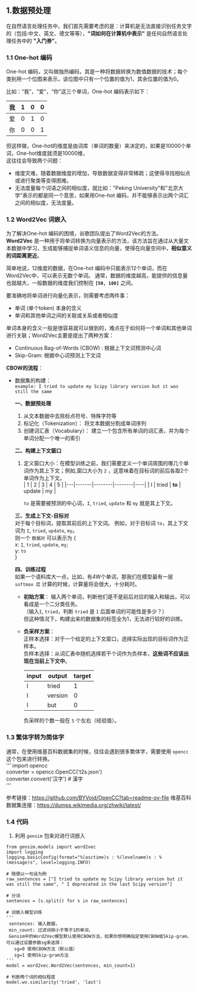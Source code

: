 ## 1.数据预处理  
在自然语言处理任务中，我们首先需要考虑的是：计算机是无法直接识别任务文字的（包括:中文、英文、德文等等），**"词如何在计算机中表示"** 是任何自然语言处理任务中的 **"入门券"**。

### 1.1 One-hot 编码  
One-hot 编码，又叫做独热编码，其是一种将数据转换为数值数据的技术；每个类别用一个位图来表示，该位图中只有一个位置的值为1，其余位置的值为0。  

比如：“我”，“爱”，“你”这三个单词，One-hot 编码表示如下：   

| 我      | 1  | 0  | 0  |
|---------|----|----|----|
| 爱      | 0  | 1  | 0  |
| 你      | 0  | 0  | 1  |

但这样做，One-hot的维度是由词库（单词的数量）来决定的，如果是10000个单词，One-hot维度就须是10000维，  
这往往会导致两个问题：  
- 维度灾难，随着数据维度的增加，导致数据变得非常稀疏；这使得寻找相似点或进行聚类等变得困难。
- 无法度量每个词语之间的相似度，就比如："Peking University"和"北京大学"表示的都是同一个意思，如果用One-hot 编码，并不能够表示出两个词汇之间的相似度，无法度量。


### 1.2 Word2Vec 词嵌入

为了解决One-hot 编码的困境，谷歌团队提出了Word2Vec的方法。  
**Word2Vec** 是一种用于将单词转换为向量表示的方法，该方法旨在通过从大量文本数据中学习，生成能够捕捉单词语义信息的向量，使得在向量空间中，**相似意义的词距离更近**。  

简单地说，12维度的数据，在One-hot 编码中只能表示12个单词，而在Word2Vec中，可以表示无数个单词。 
通常，数据的维度越高，能提供的信息量也就越大，一般数据的维度我们控制在 **`[50, 100]`** 之间。

要准确地将单词进行向量化表示，则需要考虑两件事：
- 单词 (单个token) 本身的含义
- 单词和其他单词之间的关联或关系或者相似度

单词本身的含义一般是很容易就可以做到的，难点在于如何将一个单词和其他单词进行关联；Word2Vec主要是提出了两种方案：  
- Continuous Bag-of-Words (CBOW) : 根据上下文词预测中心词
- Skip-Gram: 根据中心词预测上下文词  


**CBOW的流程**：  
- 数据集的构建：  
  `example: I tried to update my Scipy library version but it was still the same`
   
  **一、数据预处理**
  1. 从文本数据中去除标点符号、特殊字符等
  2. 标记化（Tokenization）： 将文本数据分割成单词序列
  3. 创建词汇表（Vocabulary）： 建立一个包含所有单词的词汇表，并为每个单词分配一个唯一的索引  
  
  **二、构建上下文窗口**
  1. 定义窗口大小：在模型训练之前，我们需要定义一个单词周围的哪几个单词作为其上下文；例如,窗口大小为 `2` ，这意味着在目标词的前后各取2个单词作为上下文。  
     | 1  |  2   |    3   |    4   |  5 |
     |---|-------|--------|--------|----|
     | I | tried | **to** | update | my |
     
     `to` 是需要被预测的中心词，`I`, `tried`, `update` 和 `my` 就是其上下文。  

  **三、生成上下文-目标对**  
  对于每个目标词，提取其前后的上下文词。
  例如，对于目标词 `to`，其上下文词为 `I`, `tried`, `update`, `my`。  
  则一个 `数据对` 可以表示为 {  
  x: `I`, `tried`, `update`, `my`;  
  y: `to`  
  }

  **四、训练过程**  
  如果一个语料库大一点，比如，有4W个单词，那我们在模型最有一层 `softmax 层` 计算的时候，计算量将会很大，十分耗时。

  - **初始方案**：
  输入两个单词，判断他们是不是前后对应的输入和输出，可以看成是一个二分类任务。  
  （输入`I`, `tried`，判断 `tried` 是 `I` 后面单词的可能性是多少？）  
  但这种情况下，构建出来的数据集的标签全为1，无法进行较好的训练。

  - **负采样方案**：  
  正样本选择：对于一个给定的上下文窗口，选择实际出现的目标词作为正样本。  
  负样本选择：从词汇表中随机选择若干个词作为负样本，**这些词不应该出现在当前上下文中**。


      | input | output | target |
      |-------|--------|--------|
      |   I   |  tried |   1    |
      |   I   | version|   0    |
      |   I   |   but  |   0    |

      负采样的个数一般在 `5` 个左右（经验值）。

 ### 1.3 繁体字转为简体字
 通常，在使用维基百科数据集的时候，往往会遇到很多繁体字，需要使用 `opencc` 这个包来进行转换。  
 '''
 import opencc  
 converter = opencc.OpenCC('t2s.json')  
 converter.convert('汉字')  # 漢字  
 '''

 参考链接：https://github.com/BYVoid/OpenCC?tab=readme-ov-file
 维基百科数据集连接：https://dumps.wikimedia.org/zhwiki/latest/


 ### 1.4 代码  
 1. 利用 `gensim` 包来对进行词嵌入
 ```
 from gensim.models import word2vec  
 import logging
 logging.basicConfig(format="%(asctime)s : %(levelname)s : %(message)s", level=logging.INFO)
 
 # 随便以一句话为例
 raw_sentences = ["I tried to update my Scipy library version but it was still the same", " I deprecated in the last Scipy version"]  
 
 # 分词
 sentences = [s.split() for s in raw_sentences]
 
 # 词嵌入模型训练
 '''
  sentences: 输入数据，
  min_count: 过滤词频小于等于1的单词，
  Gensim中的Word2Vec模型默认使用CBOW方法，如果你想明确指定使用CBOW或Skip-gram，可以通过设置参数sg来选择：  
    sg=0 使用CBOW方法（默认值）  
    sg=1 使用Skip-gram方法  
 '''
 model = word2vec.Word2Vec(sentences, min_count=1)
 
 # 判断两个词的相似程度
 model.wv.similarity('tried', 'last')
 ```
